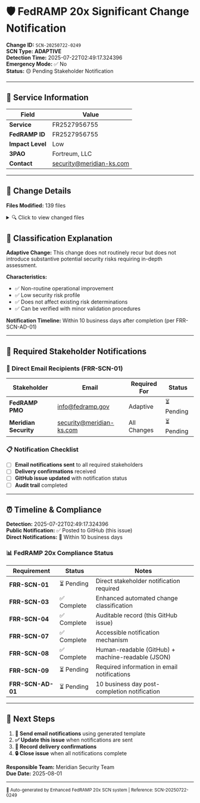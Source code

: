 # 🛡️ FedRAMP 20x Significant Change Notification

**Change ID:** `SCN-20250722-0249`  
**SCN Type:** **ADAPTIVE**  
**Detection Time:** 2025-07-22T02:49:17.324396  
**Emergency Mode:** ✅ No  
**Status:** 🟡 Pending Stakeholder Notification

---

## 🏢 Service Information

| Field | Value |
|-------|-------|
| **Service** | FR2527956755 |
| **FedRAMP ID** | FR2527956755 |
| **Impact Level** | Low |
| **3PAO** | Fortreum, LLC |
| **Contact** | security@meridian-ks.com |

---

## 📁 Change Details

**Files Modified:** 139 files

<details>
<summary>🔍 Click to view changed files</summary>

- `__pycache__/cli_assertion_rules_full.cpython-311.pyc`
- `aws/dist/aws`
- `aws/dist/aws_completer`
- `aws/dist/awscli/botocore/data/cloudfront/2020-05-31/endpoint-rule-set-1.json`
- `aws/dist/awscli/botocore/data/cloudfront/2020-05-31/paginators-1.json`
- `aws/dist/awscli/botocore/data/cloudfront/2020-05-31/service-2.json`
- `aws/dist/awscli/botocore/data/deadline/2023-10-12/service-2.json`
- `aws/dist/awscli/botocore/data/ec2/2016-11-15/service-2.json`
- `aws/dist/awscli/botocore/data/endpoints.json`
- `aws/dist/awscli/botocore/data/sagemaker/2017-07-24/service-2.json`
- `aws/dist/awscli/botocore/data/timestream-influxdb/2023-01-27/service-2.json`
- `aws/dist/awscli/data/ac.index`
- `aws/dist/dateutil/zoneinfo/dateutil-zoneinfo.tar.gz`
- `aws/dist/prompt_toolkit-3.0.51.dist-info/AUTHORS.rst`
- `aws/dist/prompt_toolkit-3.0.51.dist-info/INSTALLER`
- `aws/dist/prompt_toolkit-3.0.51.dist-info/LICENSE`
- `aws/dist/prompt_toolkit-3.0.51.dist-info/METADATA`
- `aws/dist/prompt_toolkit-3.0.51.dist-info/RECORD`
- `aws/dist/prompt_toolkit-3.0.51.dist-info/WHEEL`
- `aws/dist/prompt_toolkit-3.0.51.dist-info/top_level.txt`
- `aws/dist/wheel-0.37.0.dist-info/INSTALLER`
- `aws/dist/wheel-0.37.0.dist-info/LICENSE.txt`
- `aws/dist/wheel-0.37.0.dist-info/METADATA`
- `aws/dist/wheel-0.37.0.dist-info/RECORD`
- `aws/dist/wheel-0.37.0.dist-info/REQUESTED`
- `aws/dist/wheel-0.37.0.dist-info/WHEEL`
- `aws/dist/wheel-0.37.0.dist-info/direct_url.json`
- `aws/dist/wheel-0.37.0.dist-info/entry_points.txt`
- `aws/dist/wheel-0.37.0.dist-info/top_level.txt`
- `awscliv2.zip`
- `docs/ksi_rules/KSI-CED-01.md`
- `docs/ksi_rules/KSI-CED-02.md`
- `docs/ksi_rules/KSI-CMT-01.md`
- `docs/ksi_rules/KSI-CMT-02.md`
- `docs/ksi_rules/KSI-CMT-03.md`
- `docs/ksi_rules/KSI-CMT-04.md`
- `docs/ksi_rules/KSI-CMT-05.md`
- `docs/ksi_rules/KSI-CNA-01.md`
- `docs/ksi_rules/KSI-CNA-02.md`
- `docs/ksi_rules/KSI-CNA-03.md`
- `docs/ksi_rules/KSI-CNA-04.md`
- `docs/ksi_rules/KSI-CNA-05.md`
- `docs/ksi_rules/KSI-CNA-06.md`
- `docs/ksi_rules/KSI-CNA-07.md`
- `docs/ksi_rules/KSI-IAM-01.md`
- `docs/ksi_rules/KSI-IAM-02.md`
- `docs/ksi_rules/KSI-IAM-03.md`
- `docs/ksi_rules/KSI-IAM-04.md`
- `docs/ksi_rules/KSI-IAM-05.md`
- `docs/ksi_rules/KSI-IAM-06.md`
- `docs/ksi_rules/KSI-INR-01.md`
- `docs/ksi_rules/KSI-INR-02.md`
- `docs/ksi_rules/KSI-INR-03.md`
- `docs/ksi_rules/KSI-MLA-01.md`
- `docs/ksi_rules/KSI-MLA-02.md`
- `docs/ksi_rules/KSI-MLA-03.md`
- `docs/ksi_rules/KSI-MLA-04.md`
- `docs/ksi_rules/KSI-MLA-05.md`
- `docs/ksi_rules/KSI-MLA-06.md`
- `docs/ksi_rules/KSI-PIY-01.md`
- `docs/ksi_rules/KSI-PIY-02.md`
- `docs/ksi_rules/KSI-PIY-03.md`
- `docs/ksi_rules/KSI-PIY-04.md`
- `docs/ksi_rules/KSI-PIY-05.md`
- `docs/ksi_rules/KSI-PIY-06.md`
- `docs/ksi_rules/KSI-PIY-07.md`
- `docs/ksi_rules/KSI-RPL-01.md`
- `docs/ksi_rules/KSI-RPL-02.md`
- `docs/ksi_rules/KSI-RPL-03.md`
- `docs/ksi_rules/KSI-RPL-04.md`
- `docs/ksi_rules/KSI-SVC-01.md`
- `docs/ksi_rules/KSI-SVC-02.md`
- `docs/ksi_rules/KSI-SVC-03.md`
- `docs/ksi_rules/KSI-SVC-04.md`
- `docs/ksi_rules/KSI-SVC-05.md`
- `docs/ksi_rules/KSI-SVC-06.md`
- `docs/ksi_rules/KSI-SVC-07.md`
- `docs/ksi_rules/KSI-TPR-01.md`
- `docs/ksi_rules/KSI-TPR-02.md`
- `docs/ksi_rules/KSI-TPR-03.md`
- `docs/ksi_rules/KSI-TPR-04.md`
- `docs/ksi_rules/README.md`
- `evidence_v2/KSI-CED-01/cli_output.json`
- `evidence_v2/KSI-CED-02/cli_output.json`
- `evidence_v2/KSI-CMT-01/cli_output.json`
- `evidence_v2/KSI-CMT-02/cli_output.json`
- `evidence_v2/KSI-CMT-03/cli_output.json`
- `evidence_v2/KSI-CMT-04/cli_output.json`
- `evidence_v2/KSI-CMT-05/cli_output.json`
- `evidence_v2/KSI-CNA-01/cli_output.json`
- `evidence_v2/KSI-CNA-02/cli_output.json`
- `evidence_v2/KSI-CNA-03/cli_output.json`
- `evidence_v2/KSI-CNA-04/cli_output.json`
- `evidence_v2/KSI-CNA-05/cli_output.json`
- `evidence_v2/KSI-CNA-06/cli_output.json`
- `evidence_v2/KSI-CNA-07/cli_output.json`
- `evidence_v2/KSI-IAM-01/cli_output.json`
- `evidence_v2/KSI-IAM-02/cli_output.json`
- `evidence_v2/KSI-IAM-03/cli_output.json`
- `evidence_v2/KSI-IAM-04/cli_output.json`
- `evidence_v2/KSI-IAM-05/cli_output.json`
- `evidence_v2/KSI-IAM-06/cli_output.json`
- `evidence_v2/KSI-INR-01/cli_output.json`
- `evidence_v2/KSI-INR-02/cli_output.json`
- `evidence_v2/KSI-INR-03/cli_output.json`
- `evidence_v2/KSI-MLA-01/cli_output.json`
- `evidence_v2/KSI-MLA-02/cli_output.json`
- `evidence_v2/KSI-MLA-03/cli_output.json`
- `evidence_v2/KSI-MLA-04/cli_output.json`
- `evidence_v2/KSI-MLA-05/cli_output.json`
- `evidence_v2/KSI-MLA-06/cli_output.json`
- `evidence_v2/KSI-PIY-01/cli_output.json`
- `evidence_v2/KSI-PIY-02/cli_output.json`
- `evidence_v2/KSI-PIY-03/cli_output.json`
- `evidence_v2/KSI-PIY-04/cli_output.json`
- `evidence_v2/KSI-PIY-05/cli_output.json`
- `evidence_v2/KSI-PIY-06/cli_output.json`
- `evidence_v2/KSI-PIY-07/cli_output.json`
- `evidence_v2/KSI-RPL-01/cli_output.json`
- `evidence_v2/KSI-RPL-02/cli_output.json`
- `evidence_v2/KSI-RPL-03/cli_output.json`
- `evidence_v2/KSI-RPL-04/cli_output.json`
- `evidence_v2/KSI-SVC-01/cli_output.json`
- `evidence_v2/KSI-SVC-02/cli_output.json`
- `evidence_v2/KSI-SVC-03/cli_output.json`
- `evidence_v2/KSI-SVC-04/cli_output.json`
- `evidence_v2/KSI-SVC-05/cli_output.json`
- `evidence_v2/KSI-SVC-06/cli_output.json`
- `evidence_v2/KSI-SVC-07/cli_output.json`
- `evidence_v2/KSI-TPR-01/cli_output.json`
- `evidence_v2/KSI-TPR-02/cli_output.json`
- `evidence_v2/KSI-TPR-03/cli_output.json`
- `evidence_v2/KSI-TPR-04/cli_output.json`
- `evidence_v2/audit_summary.json`
- `failed_ksi_report_readable.md`
- `results/continuous_ksi_results.json`
- `results/evidence_commit_metadata.json`
- `results/validation_engine_results.json`
- `unified_ksi_validations.json`

</details>

## 📝 Classification Explanation

**Adaptive Change:** This change does not routinely recur but does not introduce substantive potential security risks requiring in-depth assessment.

**Characteristics:**
- ✅ Non-routine operational improvement
- ✅ Low security risk profile
- ✅ Does not affect existing risk determinations
- ✅ Can be verified with minor validation procedures

**Notification Timeline:** Within 10 business days after completion (per FRR-SCN-AD-01)

---

## 📧 Required Stakeholder Notifications

### 🎯 Direct Email Recipients (FRR-SCN-01)

| Stakeholder | Email | Required For | Status |
|-------------|-------|-------------|--------|
| **FedRAMP PMO** | info@fedramp.gov | Adaptive | ⏳ Pending |
| **Meridian Security** | security@meridian-ks.com | All Changes | ⏳ Pending |


### 📋 Notification Checklist

- [ ] **Email notifications sent** to all required stakeholders
- [ ] **Delivery confirmations** received  
- [ ] **GitHub issue updated** with notification status
- [ ] **Audit trail** completed

---

## ⏰ Timeline & Compliance

**Detection:** 2025-07-22T02:49:17.324396  
**Public Notification:** ✅ Posted to GitHub (this issue)  
**Direct Notifications:** 📅 Within 10 business days  

### 📊 FedRAMP 20x Compliance Status

| Requirement | Status | Notes |
|-------------|--------|-------|
| **FRR-SCN-01** | ⏳ Pending | Direct stakeholder notification required |
| **FRR-SCN-03** | ✅ Complete | Enhanced automated change classification |
| **FRR-SCN-04** | ✅ Complete | Auditable record (this GitHub issue) |
| **FRR-SCN-07** | ✅ Complete | Accessible notification mechanism |
| **FRR-SCN-08** | ✅ Complete | Human-readable (GitHub) + machine-readable (JSON) |
| **FRR-SCN-09** | ⏳ Pending | Required information in email notifications |
| **FRR-SCN-AD-01** | ⏳ Pending | 10 business day post-completion notification |

---

## 🔧 Next Steps

1. **📧 Send email notifications** using generated template
2. **✅ Update this issue** when notifications are sent
3. **📝 Record delivery confirmations** 
4. **🔒 Close issue** when all notifications complete

**Responsible Team:** Meridian Security Team  
**Due Date:** 2025-08-01

---

<sub>🤖 Auto-generated by Enhanced FedRAMP 20x SCN system | Reference: SCN-20250722-0249</sub>
